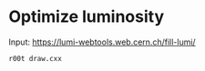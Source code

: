 Optimize luminosity
====

Input: https://lumi-webtools.web.cern.ch/fill-lumi/


    r00t draw.cxx
    
    
    